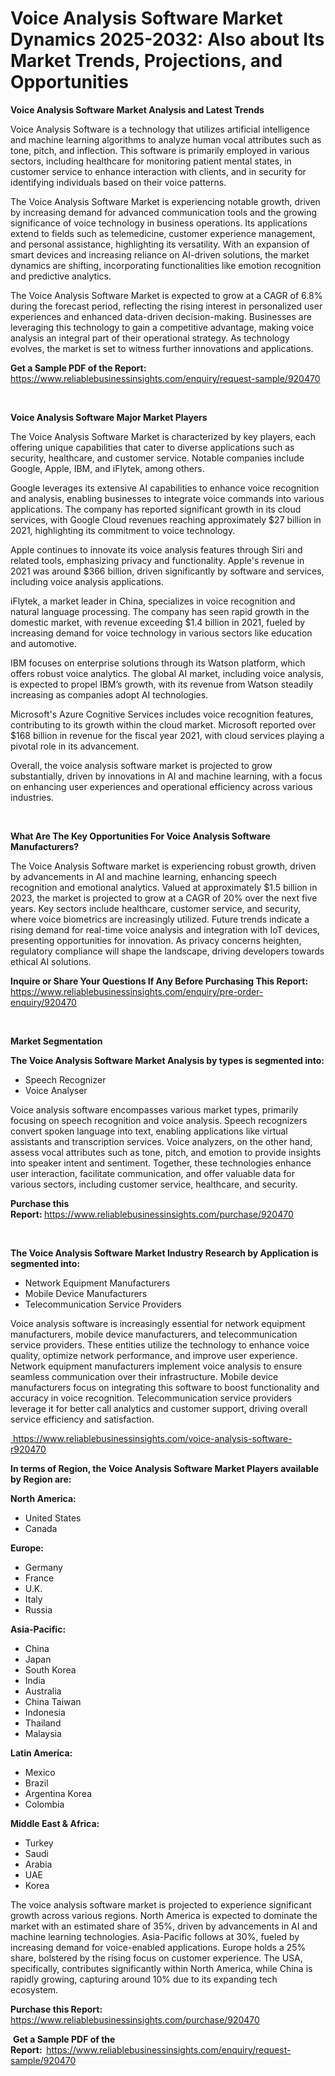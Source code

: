 <p><h1>Voice Analysis Software Market Dynamics 2025-2032: Also about Its Market Trends, Projections, and Opportunities</h1></p><p><strong>Voice Analysis Software Market Analysis and Latest Trends</strong></p>
<p><p>Voice Analysis Software is a technology that utilizes artificial intelligence and machine learning algorithms to analyze human vocal attributes such as tone, pitch, and inflection. This software is primarily employed in various sectors, including healthcare for monitoring patient mental states, in customer service to enhance interaction with clients, and in security for identifying individuals based on their voice patterns. </p><p>The Voice Analysis Software Market is experiencing notable growth, driven by increasing demand for advanced communication tools and the growing significance of voice technology in business operations. Its applications extend to fields such as telemedicine, customer experience management, and personal assistance, highlighting its versatility. With an expansion of smart devices and increasing reliance on AI-driven solutions, the market dynamics are shifting, incorporating functionalities like emotion recognition and predictive analytics. </p><p>The Voice Analysis Software Market is expected to grow at a CAGR of 6.8% during the forecast period, reflecting the rising interest in personalized user experiences and enhanced data-driven decision-making. Businesses are leveraging this technology to gain a competitive advantage, making voice analysis an integral part of their operational strategy. As technology evolves, the market is set to witness further innovations and applications.</p></p>
<p><strong>Get a Sample PDF of the Report:&nbsp;</strong> <a href="https://www.reliablebusinessinsights.com/enquiry/request-sample/920470?utm_campaign=3203&utm_medium=2&utm_source=Github&utm_content=ia&utm_term=17042025&utm_id=voice-analysis-software">https://www.reliablebusinessinsights.com/enquiry/request-sample/920470</a></p>
<p>&nbsp;</p>
<p><strong>Voice Analysis Software Major Market Players</strong></p>
<p><p>The Voice Analysis Software Market is characterized by key players, each offering unique capabilities that cater to diverse applications such as security, healthcare, and customer service. Notable companies include Google, Apple, IBM, and iFlytek, among others.</p><p>Google leverages its extensive AI capabilities to enhance voice recognition and analysis, enabling businesses to integrate voice commands into various applications. The company has reported significant growth in its cloud services, with Google Cloud revenues reaching approximately $27 billion in 2021, highlighting its commitment to voice technology.</p><p>Apple continues to innovate its voice analysis features through Siri and related tools, emphasizing privacy and functionality. Apple's revenue in 2021 was around $366 billion, driven significantly by software and services, including voice analysis applications.</p><p>iFlytek, a market leader in China, specializes in voice recognition and natural language processing. The company has seen rapid growth in the domestic market, with revenue exceeding $1.4 billion in 2021, fueled by increasing demand for voice technology in various sectors like education and automotive.</p><p>IBM focuses on enterprise solutions through its Watson platform, which offers robust voice analytics. The global AI market, including voice analysis, is expected to propel IBM’s growth, with its revenue from Watson steadily increasing as companies adopt AI technologies.</p><p>Microsoft's Azure Cognitive Services includes voice recognition features, contributing to its growth within the cloud market. Microsoft reported over $168 billion in revenue for the fiscal year 2021, with cloud services playing a pivotal role in its advancement.</p><p>Overall, the voice analysis software market is projected to grow substantially, driven by innovations in AI and machine learning, with a focus on enhancing user experiences and operational efficiency across various industries.</p></p>
<p>&nbsp;</p>
<p><strong>What Are The Key Opportunities For Voice Analysis Software Manufacturers?</strong></p>
<p><p>The Voice Analysis Software market is experiencing robust growth, driven by advancements in AI and machine learning, enhancing speech recognition and emotional analytics. Valued at approximately $1.5 billion in 2023, the market is projected to grow at a CAGR of 20% over the next five years. Key sectors include healthcare, customer service, and security, where voice biometrics are increasingly utilized. Future trends indicate a rising demand for real-time voice analysis and integration with IoT devices, presenting opportunities for innovation. As privacy concerns heighten, regulatory compliance will shape the landscape, driving developers towards ethical AI solutions.</p></p>
<p><strong>Inquire or Share Your Questions If Any Before Purchasing This Report:</strong> <a href="https://www.reliablebusinessinsights.com/enquiry/pre-order-enquiry/920470?utm_campaign=3203&utm_medium=2&utm_source=Github&utm_content=ia&utm_term=17042025&utm_id=voice-analysis-software">https://www.reliablebusinessinsights.com/enquiry/pre-order-enquiry/920470</a></p>
<p>&nbsp;</p>
<p><strong>Market Segmentation</strong></p>
<p><strong>The Voice Analysis Software Market Analysis by types is segmented into:</strong></p>
<p><ul><li>Speech Recognizer</li><li>Voice Analyser</li></ul></p>
<p><p>Voice analysis software encompasses various market types, primarily focusing on speech recognition and voice analysis. Speech recognizers convert spoken language into text, enabling applications like virtual assistants and transcription services. Voice analyzers, on the other hand, assess vocal attributes such as tone, pitch, and emotion to provide insights into speaker intent and sentiment. Together, these technologies enhance user interaction, facilitate communication, and offer valuable data for various sectors, including customer service, healthcare, and security.</p></p>
<p><strong>Purchase this Report:&nbsp;</strong><a href="https://www.reliablebusinessinsights.com/purchase/920470?utm_campaign=3203&utm_medium=2&utm_source=Github&utm_content=ia&utm_term=17042025&utm_id=voice-analysis-software">https://www.reliablebusinessinsights.com/purchase/920470</a></p>
<p>&nbsp;</p>
<p><strong>The Voice Analysis Software Market Industry Research by Application is segmented into:</strong></p>
<p><ul><li>Network Equipment Manufacturers</li><li>Mobile Device Manufacturers</li><li>Telecommunication Service Providers</li></ul></p>
<p><p>Voice analysis software is increasingly essential for network equipment manufacturers, mobile device manufacturers, and telecommunication service providers. These entities utilize the technology to enhance voice quality, optimize network performance, and improve user experience. Network equipment manufacturers implement voice analysis to ensure seamless communication over their infrastructure. Mobile device manufacturers focus on integrating this software to boost functionality and accuracy in voice recognition. Telecommunication service providers leverage it for better call analytics and customer support, driving overall service efficiency and satisfaction.</p></p>
<p><a href="https://www.reliablebusinessinsights.com/voice-analysis-software-r920470?utm_campaign=3203&utm_medium=2&utm_source=Github&utm_content=ia&utm_term=17042025&utm_id=voice-analysis-software">&nbsp;https://www.reliablebusinessinsights.com/voice-analysis-software-r920470</a></p>
<p><strong>In terms of Region, the Voice Analysis Software Market Players available by Region are:</strong></p>
<p>
    <p> <strong> North America: </strong>
        <ul>
            <li>United States</li>
            <li>Canada</li>
        </ul>
        </p> 
    <p> <strong> Europe: </strong>
        <ul>
            <li>Germany</li>
            <li>France</li>
            <li>U.K.</li>
            <li>Italy</li>
            <li>Russia</li>
        </ul>
        </p> 
    <p> <strong> Asia-Pacific: </strong>
        <ul>
            <li>China</li>
            <li>Japan</li>
            <li>South Korea</li>
            <li>India</li>
            <li>Australia</li>
            <li>China Taiwan</li>
            <li>Indonesia</li>
            <li>Thailand</li>
            <li>Malaysia</li>
        </ul>
        </p> 
    <p> <strong> Latin America: </strong>
        <ul>
            <li>Mexico</li>
            <li>Brazil</li>
            <li>Argentina Korea</li>
            <li>Colombia</li>
        </ul>
        </p> 
    <p> <strong> Middle East & Africa: </strong>
        <ul>
            <li>Turkey</li>
            <li>Saudi</li>
            <li>Arabia</li>
            <li>UAE</li>
            <li>Korea</li>
        </ul>
    </p>
    </p>
<p><p>The voice analysis software market is projected to experience significant growth across various regions. North America is expected to dominate the market with an estimated share of 35%, driven by advancements in AI and machine learning technologies. Asia-Pacific follows at 30%, fueled by increasing demand for voice-enabled applications. Europe holds a 25% share, bolstered by the rising focus on customer experience. The USA, specifically, contributes significantly within North America, while China is rapidly growing, capturing around 10% due to its expanding tech ecosystem.</p></p>
<p><strong>Purchase this Report: </strong><a href="https://www.reliablebusinessinsights.com/purchase/920470?utm_campaign=3203&utm_medium=2&utm_source=Github&utm_content=ia&utm_term=17042025&utm_id=voice-analysis-software">https://www.reliablebusinessinsights.com/purchase/920470</a></p>
<p>&nbsp;<strong>Get a Sample PDF of the Report:&nbsp;&nbsp;</strong><a href="https://www.reliablebusinessinsights.com/enquiry/request-sample/920470?utm_campaign=3203&utm_medium=2&utm_source=Github&utm_content=ia&utm_term=17042025&utm_id=voice-analysis-software">https://www.reliablebusinessinsights.com/enquiry/request-sample/920470</a></p>
<p><strong></strong></p>
<p><p></p><p></p><p></p></p>